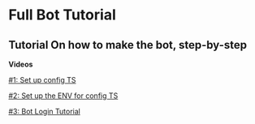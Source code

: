 # Full Bot Tutorial

## Tutorial On how to make the bot, step-by-step

**Videos**

[#1: Set up config TS](https://www.youtube.com/watch?v=wqScni1dreA)

[#2: Set up the ENV for config TS](https://www.youtube.com/watch?v=qHqJpPG-G0s)

[#3: Bot Login Tutorial](https://www.youtube.com/watch?v=H_0l8Zi1dwk)